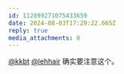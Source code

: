 ```yaml
---
id: 112899271075433659
date: 2024-08-03T17:29:22.665Z
reply: true
media_attachments: 0
---
```


[@kkbt](https://hello.2heng.xin/@kkbt) [@lehhair](https://misskey.lehhair.net/@lehhair) 确实要注意这个。

